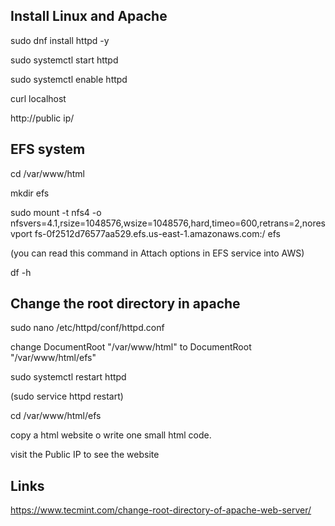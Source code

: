## Install Linux and Apache

sudo dnf install httpd -y

sudo systemctl start httpd

sudo systemctl enable httpd

curl localhost

http://public ip/


## EFS system

cd /var/www/html

mkdir efs

sudo mount -t nfs4 -o nfsvers=4.1,rsize=1048576,wsize=1048576,hard,timeo=600,retrans=2,noresvport fs-0f2512d76577aa529.efs.us-east-1.amazonaws.com:/ efs

(you can read this command in Attach options in EFS service into AWS)

df -h

## Change the root directory in apache

sudo nano /etc/httpd/conf/httpd.conf

change DocumentRoot "/var/www/html"  to DocumentRoot "/var/www/html/efs"

sudo systemctl restart httpd

(sudo service httpd restart)

cd /var/www/html/efs

copy a html website o write one small html code.

visit the Public IP to see the website


## Links

https://www.tecmint.com/change-root-directory-of-apache-web-server/

